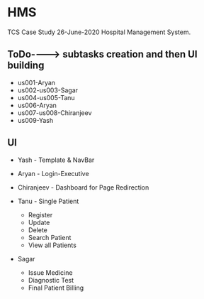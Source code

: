 # HMS
TCS Case Study 26-June-2020 Hospital Management System.

## ToDo----> subtasks creation and then UI building
- us001-Aryan
- us002-us003-Sagar
- us004-us005-Tanu
- us006-Aryan
- us007-us008-Chiranjeev
- us009-Yash

## UI
- Yash - Template & NavBar

- Aryan - Login-Executive

- Chiranjeev - Dashboard for Page Redirection

- Tanu - Single Patient
	- Register
	- Update
	- Delete
	- Search Patient
	- View all Patients

- Sagar
  - Issue Medicine
  - Diagnostic Test
  - Final Patient Billing
